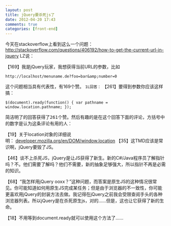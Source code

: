 ```yaml
---
layout: post
title: jQuery要杀死js了
date: 2012-04-20 17:43
comments: true
categories: [front-end]
---
```


今天在stackoverflow上看到这么一个问题：
<a href="http://stackoverflow.com/questions/406192/how-to-get-the-current-url-in-jquery">http://stackoverflow.com/questions/406192/how-to-get-the-current-url-in-jquery</a>
LZ说：

【169】我是jQuery玩家，我想获得当前URL的参数，比如
<pre><code>http://localhost/menuname.de?foo=bar&amp;amp;number=0</code></pre>
这个问题相当具有代表性，有169个赞。
<code>1L回答：</code>
【261】要得到参数你应该这样搞：
<pre><code>$(document).ready(function() { var pathname = window.location.pathname; });</code></pre><span style="font-family: monospace;">简洁明了的回答获得了261个赞。然后有趣的是在这个回答下面的评论，方括号中的数字是认为这条评论有用的人：</span>
【19】关于location对象的详细说明： <a href="https://developer.mozilla.org/en/DOM/window.location" rel="nofollow">developer.mozilla.org/en/DOM/window.location</a>
【35】这TMD应该是常识啊，jQuery要毁了JS。

【46】谈不上杀死JS，jQuery是让JS获得了新生。新的C#/Java程序员了解指针吗？不。他们需要了解吗？他们不需要，新的抽象足够强大，所以指针不再是必需的知识。

【68】“我怎样用jQuery ooxx？”这种问题，而答案是原生JS的这种情况很常见。你可能知道如何用原生JS完成某任务；但是由于浏览器的不一致性，你可能更喜欢用jQuery的封装方法去做。我记得在jQuery之前我会受限查阅手头的各种浏览器列表。所以jQuery是在杀死原生js，对的……但是，这也让它获得了新的生命。

【18】不用等到document.ready就可以使用这个方法了……

